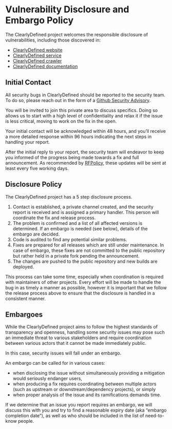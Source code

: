 # Vulnerability Disclosure and Embargo Policy

The ClearlyDefined project welcomes the responsible disclosure of vulnerabilities, including those discovered in:

- [ClearlyDefined website](https://github.com/clearlydefined/website/security/advisories/new)
- [ClearlyDefined service](https://github.com/clearlydefined/service/security/advisories/new)
- [ClearlyDefined crawler](https://github.com/clearlydefined/crawler/security/advisories/new)
- [ClearlyDefined documentation](https://github.com/clearlydefined/clearlydefined/security/advisories/new)

## Initial Contact

All security bugs in ClearlyDefined should be reported to the security team.
To do so, please reach out in the form of a
[Github Security Advisory](https://docs.github.com/en/code-security/security-advisories/guidance-on-reporting-and-writing-information-about-vulnerabilities).

You will be invited to join this private area to discuss specifics. Doing so
allows us to start with a high level of confidentiality and relax it if the
issue is less critical, moving to work on the fix in the open.

Your initial contact will be acknowledged within 48 hours, and you’ll receive
a more detailed response within 96 hours indicating the next steps in handling
your report.

After the initial reply to your report, the security team will endeavor to
keep you informed of the progress being made towards a fix and full
announcement. As recommended by
[RFPolicy](https://dl.packetstormsecurity.net/papers/general/rfpolicy-2.0.txt),
these updates will be sent at least every five working days.

## Disclosure Policy

The ClearlyDefined project has a 5 step disclosure process.

1. Contact is established, a private channel created, and the security report
   is received and is assigned a primary handler. This person will coordinate
   the fix and release process.
2. The problem is confirmed and a list of all affected versions is determined.
   If an embargo is needed (see below), details of the embargo are decided.
3. Code is audited to find any potential similar problems.
4. Fixes are prepared for all releases which are still under maintenance. In
   case of embargo, these fixes are not committed to the public repository but
   rather held in a private fork pending the announcement.
5. The changes are pushed to the public repository and new builds are deployed.

This process can take some time, especially when coordination is required
with maintainers of other projects. Every effort will be made to handle the bug
in as timely a manner as possible, however it is important that we follow the
release process above to ensure that the disclosure is handled in a consistent
manner.

## Embargoes

While the ClearlyDefined project aims to follow the highest standards of
transparency and openness, handling some security issues may pose such an
immediate threat to various stakeholders and require coordination between
various actors that it cannot be made immediately public.

In this case, security issues will fall under an embargo.

An embargo can be called for in various cases:

- when disclosing the issue without simultaneously providing a mitigation
  would seriously endanger users,
- when producing a fix requires coordinating between multiple actors (such as
  upstream or downstream/dependency projects), or simply
- when proper analysis of the issue and its ramifications demands time.

If we determine that an issue you report requires an embargo, we will discuss
this with you and try to find a reasonable expiry date (aka “embargo
completion date”), as well as who should be included in the list of
need-to-know people.
